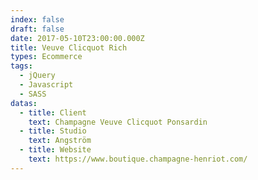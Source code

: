```yaml
---
index: false
draft: false
date: 2017-05-10T23:00:00.000Z
title: Veuve Clicquot Rich
types: Ecommerce
tags:
  - jQuery
  - Javascript
  - SASS
datas:
  - title: Client
    text: Champagne Veuve Clicquot Ponsardin
  - title: Studio
    text: Angström
  - title: Website
    text: https://www.boutique.champagne-henriot.com/
---
```

